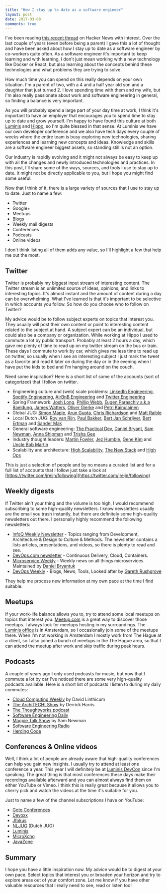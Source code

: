 ```yaml
---
title: "How I stay up to date as a software engineer"
layout: post
date: 2017-03-08
comments: true
---
```


I've been reading [this recent thread](https://news.ycombinator.com/item?id=13816627) on Hacker News with interest. Over the last couple of years (even before being a parent) I gave this a lot of thought and have been asked about how I stay up to date as a software engineer by co-workers quite often.
As a software engineer it's important to keep learning and with learning, I don't just mean working with a new technology like Docker or React, but also learning about the concepts behind these technologies and what problems they are trying to solve.

How much time you can spend on this really depends on your own situation. I'm a parent of two, with a 4 and a half year old son and a daughter that just turned 2. I love spending time with them and my wife, but I'm also really passionate about work and software engineering in general, so finding a balance is very important.

As you will probably spend a large part of your day time at work, I think it's important to have an employer that encourages you to spend time to stay up to date and grow yourself. I'm happy to have found this culture at both [Luminis](https://www.luminis.eu) and [Hippo](https://onehippo.com), so I'm quite blessed in that sense. At Luminis we have our own developer conference and we also have tech days every couple of weeks where the entire team is busy exploring new technologies, sharing experiences and learning new concepts and ideas.
Knowledge and skills are a software engineer biggest assets, so standing still is not an option.

Our industry is rapidly evolving and it might not always be easy to keep up with all the changes and newly introduced technologies and practices. In this post, I'll share some of the ways, sources, and tools I use to stay up to date. It might not be directly applicable to you, but I hope you might find some useful.

Now that I think of it, there is a large variety of sources that I use to stay up to date. Just to name a few:

+ Twitter
+ Google+
+ Meetups
+ Blogs
+ Weekly mail digests
+ Conferences
+ Podcasts
+ Online videos

I don't think listing all of them adds any value, so I'll highlight a few that help me out the most.

## Twitter
Twitter is probably my biggest input stream of interesting content. The Twitter stream is an unlimited source of ideas, opinions, and links to interesting topics. It's almost instant and the amount of content during a day can be overwhelming.
What I've learned is that it's important to be selective in which accounts you follow. So how do you choose who to follow on Twitter?

My advice would be to follow subject experts on topics that interest you. They usually will post their own content or point to interesting content related to the subject at hand. A subject expert can be an individual, but could also be a company or organization.
While working at Hippo I used to commute a lot by public transport. Probably at least 2 hours a day, which gave me plenty of time to read up on my twitter stream on the bus or train. These days I commute to work by car, which gives me less time to read up on twitter, so usually when I see an interesting subject I just mark the tweet as a favorite and read it later on during the day or in the evening when I have put the kids to bed and I'm hanging around on the couch.

Need some inspiration? Here is a short list of some of the accounts (sort of categorized) that I follow on twitter.

+ Engineering culture and (web) scale problems: [LinkedIn Engineering](https://twitter.com/LinkedInEng), [Spotify Engineering](https://twitter.com/SpotifyEng), [AirBnB Engineering](https://twitter.com/AirbnbEng) and [Twitter Engineering](https://twitter.com/TwitterEng)
+ Spring Framework: [Josh Long](https://twitter.com/starbuxman), [Phillip Webb](https://twitter.com/phillip_webb), [Eugen Paraschiv a.k.a Baeldung](https://twitter.com/baeldung), [James Watters](https://twitter.com/wattersjames), [Oliver Gierke](https://twitter.com/olivergierke) and [Petri Kainulainen](https://twitter.com/petrikainulaine)
+ Global JUG: [Simon Maple](https://twitter.com/sjmaple), [Arun Gupta](https://twitter.com/arungupta), [Chris Richardson](https://twitter.com/crichardson) and [Matt Raible](https://twitter.com/mraible)
+ Local Dutch JUG: [Roy van Rijn](https://twitter.com/royvanrijn), [Paul Bakker](https://twitter.com/pbakker), [Bert Jan Schrijver](https://twitter.com/bjschrijver), [Bert Ertman](https://twitter.com/BertErtman) and [Sander Mak](https://twitter.com/Sander_Mak)
+ General software engineering: [The Practical Dev](https://twitter.com/ThePracticalDev), [Daniel Bryant](https://twitter.com/danielbryantuk), [Sam Newman](https://twitter.com/samnewman), [Anna Shipman](https://twitter.com/annashipman) and [Trisha Gee
](https://twitter.com/trisha_gee)
+ Industry thought leaders: [Martin Fowler](https://twitter.com/martinfowler), [Jez Humble](https://twitter.com/jezhumble), [Gene Kim](https://twitter.com/RealGeneKim) and [Uncle Bob Martin](https://twitter.com/unclebobmartin)
+ Scalability and architecture: [High Scalability](https://twitter.com/highscal), [The New Stack](https://twitter.com/thenewstack) and [High Ops](https://twitter.com/gotHighOps)

This is just a selection of people and by no means a curated list and for a full list of accounts that I follow just take a look at [https://twitter.com/jreijn/following](https://twitter.com/jreijn/following)

## Weekly digests

If Twitter ain't your thing and the volume is too high, I would recommend subscribing to some high-quality newsletters. I know newsletters usually are the email you trash instantly, but there are definitely some high-quality newsletters out there. I personally highly recommend the following newsletters:

+ [InfoQ Weekly Newsletter](http://www.infoq.com/) - Topics ranging from Development, Architecture & Design to Culture & Methods. The newsletter contains a lists articles, presentations, and videos, so there is plenty to read and see.
+ [DevOps.com newsletter](http://devops.com/) - Continuous Delivery, Cloud, Containers.
+ [Microservice Weekly](http://muservicesweekly.com/) - Weekly news on all things microservices. Maintained by [Daniel Bryantuk](https://twitter.com/danielbryantuk)
+ [DevOps Weekly](http://www.devopsweekly.com/) - Blogs, News, Tools, Looked after by [Gareth Rushgrove](https://twitter.com/garethr)

They help me process new information at my own pace at the time I find suitable.

## Meetups

If your work-life balance allows you to, try to attend some local meetups on topics that interest you. [Meetup.com](http://www.meetup.com) is a great way to discover those meetups.
I always look for meetups hosting in my surroundings. The [Luminis office](https://amsterdam.luminis.eu) is in Amsterdam, so I occasionally join some of the meetups there. When I'm not working in Amsterdam I mostly work from The Hague at a client, so I also joined a bunch of meetups in the The Hague area, so that I can attend the meetup after work and skip traffic during peak hours.

## Podcasts

A couple of years ago I only used podcasts for music, but now that I commute a lot by car I've noticed there are some very high-quality podcasts available. Here is a short list of podcasts I listen to during my daily commutes:

+ [Cloud Computing Weekly](https://itunes.apple.com/us/podcast/cloud-computing-weekly-podcast/id641566140?mt=2) by David Linthicum
+ [The ArchiTECHt Show](http://architecht.libsyn.com/rss
) by Derrick Harris
+ [The Thoughtworks podcast](http://feeds.soundcloud.com/users/soundcloud:users:94605026/sounds.rss
)
+ [Software Engineering Daily](http://softwareengineeringdaily.com/feed/podcast/
)
+ [Magpie Talk Show](http://feeds.soundcloud.com/users/soundcloud:users:174223456/sounds.rss
) by Sam Newman
+ [Software Engineering Radio](https://itunes.apple.com/nl/podcast/software-engineering-radio-podcast-for-professional/id120906714?l=en&mt=2)
+ [Herding Code]()

## Conferences & Online videos

Well, I think a lot of people are already aware that high-quality conferences can help you gain new insights. I usually try to attend at least one conference a year. This year I will definitely be at [Luminis DevCon](https://devcon.luminis.eu/) since I'm speaking. The great thing is that most conferences these days make their recordings available afterward and you can almost always find them on either YouTube or Vimeo. I think this is really great because it allows you to cherry pick and watch the videos at the time it's suitable for you.

Just to name a few of the channel subscriptions I have on YouTube:

+ [Goto Conferences](https://www.youtube.com/channel/UCs_tLP3AiwYKwdUHpltJPuA)
+ [Devoxx](https://www.youtube.com/channel/UCCBVCTuk6uJrN3iFV_3vurg)
+ [Jfokus](https://www.youtube.com/user/javamattias/playlists)
+ [NLJUG](https://www.youtube.com/channel/UCZKSQ4GtkKD1Wb6Ti53febQ) (Dutch JUG)
+ [Luminis](https://www.youtube.com/channel/UC6ALyxOTtVmU9qghBfZ3KaA/playlists)
+ [MicroXchg](https://www.youtube.com/channel/UCGCbB8TPtYMQmJwYVogcPjg/playlists)
+ [JavaZone](https://www.youtube.com/user/JavaZoneNo/playlists)

## Summary

I hope you have a little inspiration now. My advice would be to digest at your own pace. Select topics that interest you or broaden your horizon and try to explore areas out of your comfort zone. Let me know if you have other valuable resources that I really need to see, read or listen too!
